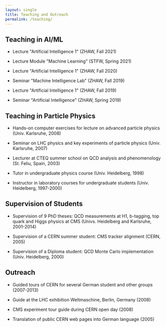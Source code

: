 ```yaml
---
layout: single
title: Teaching and Outreach
permalink: /teaching/
---
```



## Teaching in AI/ML

- Lecture "Artificial Intelligence 1" (ZHAW, Fall 2021)

- Lecture Module "Machine Learning" (STFW, Spring 2021)

- Lecture "Artificial Intelligence 1" (ZHAW, Fall 2020)

- Seminar "Machine Intelligence Lab" (ZHAW, Fall 2019)

- Lecture "Artificial Intelligence 1" (ZHAW, Fall 2019)

- Seminar "Artificial Intelligence" (ZHAW, Spring 2019)



## Teaching in Particle Physics


- Hands-on computer exercises for lecture on advanced particle physics (Univ. Karlsruhe, 2008)

- Seminar on LHC physics and key experiments of particle physics (Univ. Karlsruhe, 2007)

- Lecturer at CTEQ summer school on QCD analysis and phenomenology (St. Feliu, Spain, 2003)

- Tutor in undergraduate physics course (Univ. Heidelberg, 1998)

- Instructor in laboratory courses for undergraduate students (Univ. Heidelberg, 1997-2000)


## Supervision of Students


- Supervision of 9 PhD theses: QCD measurements at H1, b-tagging, top quark and Higgs physics at CMS 
(Univs. Heidelberg and Karlsruhe, 2001-2014)

- Supervision of a CERN summer student: CMS tracker alignment (CERN, 2005)

- Supervision of a Diploma student: QCD Monte Carlo implementation (Univ. Heidelberg, 2000)


## Outreach



- Guided tours of CERN for several German student and other groups (2007-2013)

- Guide at the LHC exhibition Weltmaschine, Berlin, Germany (2008)

- CMS experiment tour guide during CERN open day (2008)

- Translation of public CERN web pages into German language (2005)

